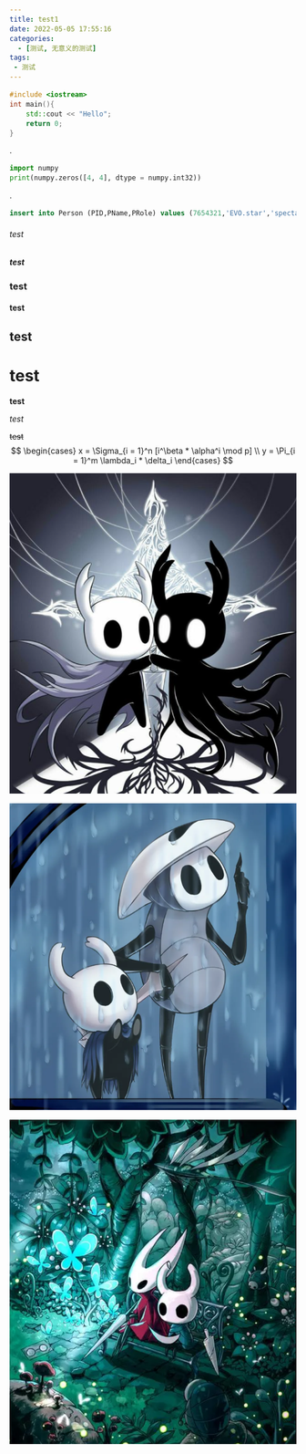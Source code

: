 ```yaml
---
title: test1
date: 2022-05-05 17:55:16
categories:
  - [测试, 无意义的测试]
tags:
 - 测试
---
```


```cpp
#include <iostream>
int main(){
    std::cout << "Hello";
    return 0;
}
```



.

```python
import numpy
print(numpy.zeros([4, 4], dtype = numpy.int32))
```



.

```sql
insert into Person (PID,PName,PRole) values (7654321,'EVO.star','spectator')
```

###### test

##### test

### test

#### test

## test

# test

**test**

*test*

~~test~~
$$
\begin{cases}
x = \Sigma_{i = 1}^n [i^\beta * \alpha^i \mod p]
\\
y = \Pi_{i = 1}^m \lambda_i * \delta_i
\end{cases}
$$


![test](test1/pic3.png)

![pic5](test1/pic5.png)

![pic1](test1/pic1.png)
